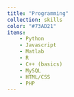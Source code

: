 ```yaml
---
title: "Programming"
collection: skills
color: "#73AD21"
items:
    - Python 
    - Javascript
    - Matlab 
    - R 
    - C++ (basics) 
    - MySQL 
    - HTML/CSS 
    - PHP
---
```


